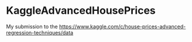 # KaggleAdvancedHousePrices
My submission to the https://www.kaggle.com/c/house-prices-advanced-regression-techniques/data
